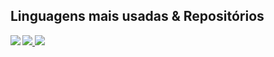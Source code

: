 ## Linguagens mais usadas & Repositórios

<a href="https://github.com/anuraghazra/github-readme-stats">
<img align="left" src="https://github-readme-stats.vercel.app/api/top-langs/?username=gomestizado&langs_count=4&exclude_repo=meu-kube-news,meu-cluster-terraform,meu-kube-conversao-temperatura">
</a>

<a href="https://github.com/gomestizado/tiktok-clone">
<img src="https://github-readme-stats.vercel.app/api/pin/?username=gomestizado&repo=tiktok-clone"/>
</a>
<a href="https://github.com/gomestizado/faculdade">
<img src="https://github-readme-stats.vercel.app/api/pin/?username=gomestizado&repo=faculdade"/>
</a>
